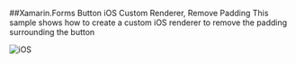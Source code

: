##Xamarin.Forms Button iOS Custom Renderer, Remove Padding
This sample shows how to create a custom iOS renderer to remove the padding surrounding the button

![iOS](https://github.com/xamarin/customer-success-samples/blob/BrandonSampleAppsJan2016/samples/Xamarin.Forms/ButtonWithNoPaddingSample/Screenshot.png?raw=true "iOS Custom Button Renderer Removing Padding")
